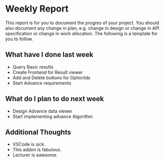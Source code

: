# Weekly Report

This report is for you to document the progres of your project. You should also document any change in plan, e.g. change in design or change in API specification or change in work allocation. The following is a template for you to follow.

## What have I done last week

-   Query Basic results
-   Create Frontend for Result viewer
-   Add and Delete buttons for OptionIds
-   Start Advance requirements

## What do I plan to do next week

-   Design Advance data viewer
-   Start implementing advance Algorithm

## Additional Thoughts

-   VSCode is sick.
-   This addon is fabulous.
-   Lecturer is awesome.
